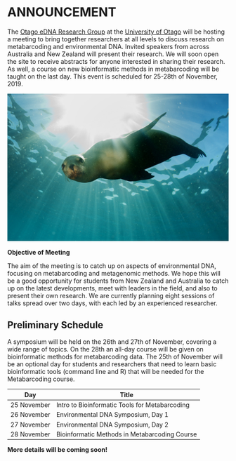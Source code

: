 # ANNOUNCEMENT

The [Otago eDNA Research Group](https://otagoedna.github.io/) at the [University of Otago](https://www.otago.ac.nz/) will be hosting a meeting to bring together researchers at all levels to discuss research on metabarcoding and environmental DNA. Invited speakers from across Australia and New Zealand will present their research. We will soon open the site to receive abstracts for anyone interested in sharing their research. As well, a course on new bioinformatic methods in metabarcoding will be taught on the last day. This event is scheduled for 25-28th of November, 2019.

![alt text](images/seal-underwater.jpg)

**Objective of Meeting**

The aim of the meeting is to catch up on aspects of environmental DNA, focusing on metabarcoding and metagenomic methods. We hope this will be a good opportunity for students from New Zealand and Australia to catch up on the latest developments, meet with leaders in the field, and also to present their own research. We are currently planning eight sessions of talks spread over two days, with each led by an experienced researcher. 

## Preliminary Schedule 

A symposium will be held on the 26th and 27th of November, covering a wide range of topics. On the 28th an all-day course will be given on bioinformatic methods for metabarcoding data. The 25th of November will be an optional day for students and researchers that need to learn basic bioinformatic tools (command line and R) that will be needed for the Metabarcoding course. 

Day | Title |
----|-----|
25 November | Intro to Bioinformatic Tools for Metabarcoding |
26 November | Environmental DNA Symposium, Day 1 |
27 November | Environmental DNA Symposium, Day 2 |
28 November | Bioinformatic Methods in Metabarcoding Course |

**More details will be coming soon!**
